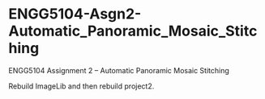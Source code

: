 ﻿# ENGG5104-Asgn2-Automatic_Panoramic_Mosaic_Stitching
ENGG5104 Assignment 2 – Automatic Panoramic Mosaic Stitching

Rebuild ImageLib and then rebuild project2.
